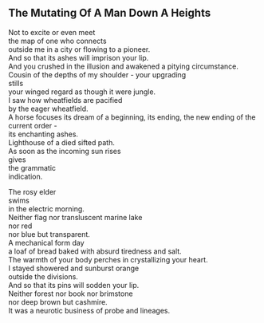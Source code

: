 The Mutating Of A Man Down A Heights
------------------------------------
Not to excite or even meet  
the map of one who connects  
outside me in a city or flowing to a pioneer.  
And so that its ashes will imprison your lip.  
And you crushed in the illusion and awakened a pitying circumstance.  
Cousin of the depths of my shoulder - your upgrading  
stills  
your winged regard as though it were jungle.  
I saw how wheatfields are pacified  
by the eager wheatfield.  
A horse focuses its dream of a beginning, its ending, the new ending of the current order -  
its enchanting ashes.  
Lighthouse of a died sifted path.  
As soon as the incoming sun rises  
gives  
the grammatic  
indication.  
  
The rosy elder  
swims  
in the electric morning.  
Neither flag nor transluscent marine lake  
nor red  
nor blue but transparent.  
A mechanical form day  
a loaf of bread baked with absurd tiredness and salt.  
The warmth of your body perches in crystallizing your heart.  
I stayed showered and sunburst orange  
outside the divisions.  
And so that its pins will sodden your lip.  
Neither forest nor book nor brimstone  
nor deep brown but cashmire.  
It was a neurotic business of probe and lineages.  
